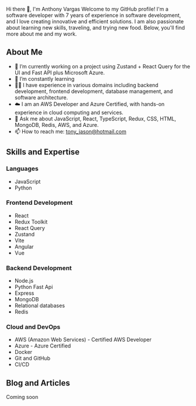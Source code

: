 Hi there 👋, I'm Anthony Vargas
Welcome to my GitHub profile! I'm a software developer with 7 years of experience in software development, and I love creating innovative and efficient solutions. I am also passionate about learning new skills, traveling, and trying new food. Below, you'll find more about me and my work.

## About Me
- 🔭 I’m currently working on a project using Zustand + React Query for the UI and Fast API plus Microsoft Azure.
- 🌱 I’m constantly learning
- 👨‍💻 I have experience in various domains including backend development, frontend development, database management, and software architecture.
- ☁️ I am an AWS Developer and Azure Certified, with hands-on experience in cloud computing and services.
- 💬 Ask me about JavaScript, React, TypeScript, Redux, CSS, HTML, MongoDB, Redis, AWS, and Azure.
- 📫 How to reach me: tony_jason@hotmail.com

## Skills and Expertise

### Languages
- JavaScript
- Python

### Frontend Development
- React
- Redux Toolkit
- React Query
- Zustand
- Vite
- Angular
- Vue

### Backend Development
- Node.js
- Python Fast Api
- Express
- MongoDB
- Relational databases
- Redis

### Cloud and DevOps
- AWS (Amazon Web Services) - Certified AWS Developer
- Azure - Azure Certified
- Docker
- Git and GitHub
- CI/CD

## Blog and Articles
Coming soon
